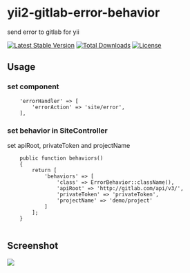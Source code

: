 # yii2-gitlab-error-behavior
send error to gitlab for yii


[![Latest Stable Version](https://poser.pugx.org/zacksleo/yii2-gitlab-error-behavior/version)](https://packagist.org/packages/zacksleo/yii2-gitlab-error-behavior)
[![Total Downloads](https://poser.pugx.org/zacksleo/yii2-gitlab-error-behavior/downloads)](https://packagist.org/packages/zacksleo/yii2-gitlab-error-behavior)
[![License](https://poser.pugx.org/zacksleo/yii2-gitlab-error-behavior/license)](https://packagist.org/packages/zacksleo/yii2-gitlab-error-behavior)


## Usage


### set component

```
    'errorHandler' => [
        'errorAction' => 'site/error',
    ],

```
### set behavior in SiteController

set apiRoot, privateToken and projectName

```
    public function behaviors()
    {
        return [
            'behaviors' => [
                'class' => ErrorBehavior::className(),
                'apiRoot' => 'http://gitlab.com/api/v3/',
                'privateToken' => 'privateToken',
                'projectName' => 'demo/project'
            ]
        ];
    }
    
```

## Screenshot

![](http://ww1.sinaimg.cn/large/675eb504gy1fe0mhspoo6j212706vabc.jpg)